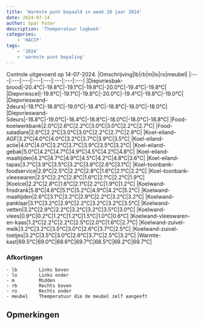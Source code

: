 ```yaml
---
title: 'Warmste punt bepaald in week 28 jaar 2024'
date: 2024-07-14
author: Spar Pater
description: 'Themperatuur logboek'
categories:
    - 'HACCP'
tags:
    - '2024'
    - 'warmste punt bepaling'
---
```

Controle uitgevoerd op 14-07-2024.
|Omschrijving|lb|rb|m|lo|ro|meubel|
|:---|:---|:---|:---|:---|:---|:---|:---|
|Diepvriesbak-brood|-20.4°C|-19.8°C|-19.1°C|-19.8°C|-20.0°C|-19.4°C|-19.8°C|
|Diepvriescel|-19.8°C|-19.1°C|-19.8°C|-20.0°C|-19.4°C|-19.8°C|-19.0°C|
|Diepvrieswand-2deurs|-18.1°C|-18.8°C|-19.0°C|-18.4°C|-18.8°C|-18.0°C|-18.0°C|
|Diepvrieswand-5deurs|-18.8°C|-19.0°C|-18.4°C|-18.8°C|-18.0°C|-18.0°C|-18.8°C|
|Food-koelwerkbank|2.0°C|2.6°C|2.2°C|3.0°C|3.0°C|2.2°C|2.7°C|
|Food-saladiare|2.6°C|2.2°C|3.0°C|3.0°C|2.2°C|2.7°C|2.9°C|
|Koel-eiland-AGF|3.2°C|4.0°C|4.0°C|3.2°C|3.7°C|3.9°C|3.5°C|
|Koel-eiland-actie|4.0°C|4.0°C|3.2°C|3.7°C|3.9°C|3.5°C|3.2°C|
|Koel-eiland-gebak|5.0°C|4.2°C|4.7°C|4.9°C|4.5°C|4.2°C|4.8°C|
|Koel-eiland-maaltijden|4.2°C|4.7°C|4.9°C|4.5°C|4.2°C|4.8°C|3.6°C|
|Koel-eiland-tapas|3.7°C|3.9°C|3.5°C|3.2°C|3.8°C|2.6°C|3.1°C|
|Koel-toonbank-foodservice|2.9°C|2.5°C|2.2°C|2.8°C|1.6°C|2.1°C|2.2°C|
|Koel-toonbank-vleeswaren|2.5°C|2.2°C|2.8°C|1.6°C|2.1°C|2.2°C|1.9°C|
|Koelcel|2.2°C|2.8°C|1.6°C|2.1°C|2.2°C|1.9°C|1.2°C|
|Koelwand-frisdrank|5.8°C|4.6°C|5.1°C|5.2°C|4.9°C|4.2°C|5.2°C|
|Koelwand-maaltijden|2.6°C|3.1°C|3.2°C|2.9°C|2.2°C|3.2°C|3.2°C|
|Koelwand-panklaar|3.1°C|3.2°C|2.9°C|2.2°C|3.2°C|3.2°C|3.5°C|
|Koelwand-vetten|3.2°C|2.9°C|2.2°C|3.2°C|3.2°C|3.5°C|3.0°C|
|Koelwand-vlees|0.9°C|0.2°C|1.2°C|1.2°C|1.5°C|1.0°C|0.6°C|
|Koelwand-vleeswaren-en-kaas|1.2°C|2.2°C|2.2°C|2.5°C|2.0°C|1.6°C|2.7°C|
|Koelwand-zuivel-melk|3.2°C|3.2°C|3.5°C|3.0°C|2.6°C|3.7°C|2.5°C|
|Koelwand-zuivel-toetjes|3.2°C|3.5°C|3.0°C|2.6°C|3.7°C|2.5°C|3.2°C|
|Warmte-kast|69.5°C|69.0°C|68.6°C|69.7°C|68.5°C|69.2°C|69.7°C|

### Afkortingen
    - lb        Links boven
    - lo        Links onder
    - m         Midden
    - rb        Rechts boven
    - ro        Rechts onder
    - meubel    Themperatuur die de meubel zelf aangeeft

## Opmerkingen


